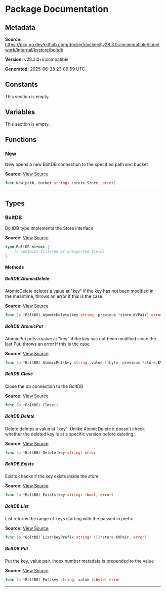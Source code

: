 # Package Documentation

## Metadata

**Source:** https://pkg.go.dev/github.com/docker/docker@v28.3.0+incompatible/libnetwork/internal/kvstore/boltdb

**Version:** v28.3.0+incompatible

**Generated:** 2025-06-28 23:09:59 UTC

## Constants

This section is empty.

## Variables

This section is empty.

## Functions

### New

New opens a new BoltDB connection to the specified path and bucket

**Source:** [View Source](https://github.com/docker/docker/blob/v28.3.0/libnetwork/internal/kvstore/boltdb/boltdb.go#L33)  

```go
func New(path, bucket string) (store.Store, error)
```

---

## Types

### BoltDB

BoltDB type implements the Store interface

**Source:** [View Source](https://github.com/docker/docker/blob/v28.3.0/libnetwork/internal/kvstore/boltdb/boltdb.go#L22)  

```go
type BoltDB struct {
	// contains filtered or unexported fields
}
```

#### Methods

##### BoltDB.AtomicDelete

AtomicDelete deletes a value at "key" if the key
has not been modified in the meantime, throws an
error if this is the case

**Source:** [View Source](https://github.com/docker/docker/blob/v28.3.0/libnetwork/internal/kvstore/boltdb/boltdb.go#L151)  

```go
func (b *BoltDB) AtomicDelete(key string, previous *store.KVPair) error
```

##### BoltDB.AtomicPut

AtomicPut puts a value at "key" if the key has not been
modified since the last Put, throws an error if this is the case

**Source:** [View Source](https://github.com/docker/docker/blob/v28.3.0/libnetwork/internal/kvstore/boltdb/boltdb.go#L194)  

```go
func (b *BoltDB) AtomicPut(key string, value []byte, previous *store.KVPair) (*store.KVPair, error)
```

##### BoltDB.Close

Close the db connection to the BoltDB

**Source:** [View Source](https://github.com/docker/docker/blob/v28.3.0/libnetwork/internal/kvstore/boltdb/boltdb.go#L239)  

```go
func (b *BoltDB) Close()
```

##### BoltDB.Delete

Delete deletes a value at "key". Unlike AtomicDelete it doesn't check
whether the deleted key is at a specific version before deleting.

**Source:** [View Source](https://github.com/docker/docker/blob/v28.3.0/libnetwork/internal/kvstore/boltdb/boltdb.go#L179)  

```go
func (b *BoltDB) Delete(key string) error
```

##### BoltDB.Exists

Exists checks if the key exists inside the store

**Source:** [View Source](https://github.com/docker/docker/blob/v28.3.0/libnetwork/internal/kvstore/boltdb/boltdb.go#L87)  

```go
func (b *BoltDB) Exists(key string) (bool, error)
```

##### BoltDB.List

List returns the range of keys starting with the passed in prefix

**Source:** [View Source](https://github.com/docker/docker/blob/v28.3.0/libnetwork/internal/kvstore/boltdb/boltdb.go#L111)  

```go
func (b *BoltDB) List(keyPrefix string) ([]*store.KVPair, error)
```

##### BoltDB.Put

Put the key, value pair. index number metadata is prepended to the value

**Source:** [View Source](https://github.com/docker/docker/blob/v28.3.0/libnetwork/internal/kvstore/boltdb/boltdb.go#L67)  

```go
func (b *BoltDB) Put(key string, value []byte) error
```

---

